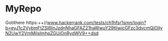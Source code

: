 # MyRepo
Gotithere https:++//www.hackerrank.com/tests/ch1hfsr1smn/login?b=eyJ1c2VybmFtZSI6InJzdnNhaGFAZ21haWwuY29tIiwicGFzc3dvcmQiOiIyN2UwY2VmMiIsImhpZGUiOnRydWV9++dsd
